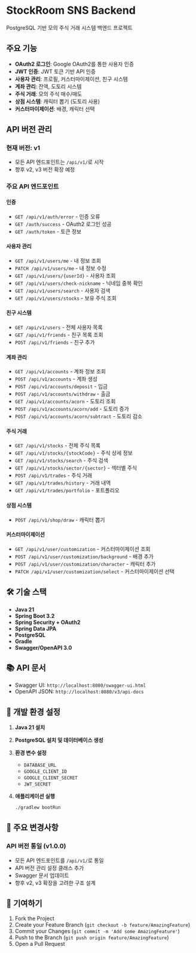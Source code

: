 # StockRoom SNS Backend

PostgreSQL 기반 모의 주식 거래 시스템 백엔드 프로젝트

##  주요 기능

- **OAuth2 로그인**: Google OAuth2를 통한 사용자 인증
- **JWT 인증**: JWT 토큰 기반 API 인증
- **사용자 관리**: 프로필, 커스터마이제이션, 친구 시스템
- **계좌 관리**: 잔액, 도토리 시스템
- **주식 거래**: 모의 주식 매수/매도
- **상점 시스템**: 캐릭터 뽑기 (도토리 사용)
- **커스터마이제이션**: 배경, 캐릭터 선택

##  API 버전 관리

### 현재 버전: v1
- 모든 API 엔드포인트는 `/api/v1/`로 시작
- 향후 v2, v3 버전 확장 예정

### 주요 API 엔드포인트

#### 인증
- `GET /api/v1/auth/error` - 인증 오류
- `GET /auth/success` - OAuth2 로그인 성공
- `GET /auth/token` - 토큰 정보

#### 사용자 관리
- `GET /api/v1/users/me` - 내 정보 조회
- `PATCH /api/v1/users/me` - 내 정보 수정
- `GET /api/v1/users/{userId}` - 사용자 조회
- `GET /api/v1/users/check-nickname` - 닉네임 중복 확인
- `GET /api/v1/users/search` - 사용자 검색
- `GET /api/v1/users/stocks` - 보유 주식 조회

#### 친구 시스템
- `GET /api/v1/users` - 전체 사용자 목록
- `GET /api/v1/friends` - 친구 목록 조회
- `POST /api/v1/friends` - 친구 추가

#### 계좌 관리
- `GET /api/v1/accounts` - 계좌 정보 조회
- `POST /api/v1/accounts` - 계좌 생성
- `POST /api/v1/accounts/deposit` - 입금
- `POST /api/v1/accounts/withdraw` - 출금
- `GET /api/v1/accounts/acorn` - 도토리 조회
- `POST /api/v1/accounts/acorn/add` - 도토리 증가
- `POST /api/v1/accounts/acorn/subtract` - 도토리 감소

#### 주식 거래
- `GET /api/v1/stocks` - 전체 주식 목록
- `GET /api/v1/stocks/{stockCode}` - 주식 상세 정보
- `GET /api/v1/stocks/search` - 주식 검색
- `GET /api/v1/stocks/sector/{sector}` - 섹터별 주식
- `POST /api/v1/trades` - 주식 거래
- `GET /api/v1/trades/history` - 거래 내역
- `GET /api/v1/trades/portfolio` - 포트폴리오

#### 상점 시스템
- `POST /api/v1/shop/draw` - 캐릭터 뽑기

#### 커스터마이제이션
- `GET /api/v1/user/customization` - 커스터마이제이션 조회
- `POST /api/v1/user/customization/background` - 배경 추가
- `POST /api/v1/user/customization/character` - 캐릭터 추가
- `PATCH /api/v1/user/customization/select` - 커스터마이제이션 선택

## 🛠 기술 스택

- **Java 21**
- **Spring Boot 3.2**
- **Spring Security + OAuth2**
- **Spring Data JPA**
- **PostgreSQL**
- **Gradle**
- **Swagger/OpenAPI 3.0**

## 📚 API 문서

- Swagger UI: `http://localhost:8080/swagger-ui.html`
- OpenAPI JSON: `http://localhost:8080/v3/api-docs`

## 🔧 개발 환경 설정

1. **Java 21 설치**
2. **PostgreSQL 설치 및 데이터베이스 생성**
3. **환경 변수 설정**
   - `DATABASE_URL`
   - `GOOGLE_CLIENT_ID`
   - `GOOGLE_CLIENT_SECRET`
   - `JWT_SECRET`

4. **애플리케이션 실행**
   ```bash
   ./gradlew bootRun
   ```

## 📝 주요 변경사항

### API 버전 통일 (v1.0.0)
- 모든 API 엔드포인트를 `/api/v1/`로 통일
- API 버전 관리 설정 클래스 추가
- Swagger 문서 업데이트
- 향후 v2, v3 확장을 고려한 구조 설계

## 🤝 기여하기

1. Fork the Project
2. Create your Feature Branch (`git checkout -b feature/AmazingFeature`)
3. Commit your Changes (`git commit -m 'Add some AmazingFeature'`)
4. Push to the Branch (`git push origin feature/AmazingFeature`)
5. Open a Pull Request
